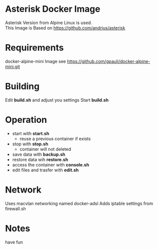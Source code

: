 Asterisk Docker Image
===

Asterisk Version from Alpine Linux is used.\
This Image is Based on https://github.com/andrius/asterisk

# Requirements

docker-alpine-mini Image see https://github.com/gpauli/docker-alpine-mini.git

# Building

Edit **build.sh** and adjust you settings
Start **build.sh**

# Operation

* start with **start.sh**
  * reuse a previous container if exists
* stop with **stop.sh**
  * container will not deleted
* save data with **backup.sh**
* restore data wih **restore.sh**
* access the container with **console.sh**
* edit files and trasfer with **edit.sh**

# Network

Uses macvlan networking named docker-adsl
Adds iptable settings from firewall.sh

# Notes

have fun
